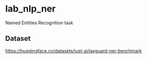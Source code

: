 # lab_nlp_ner
Named Entities Recognition task
## Dataset
 https://huggingface.co/datasets/just-ai/jayguard-ner-benchmark
